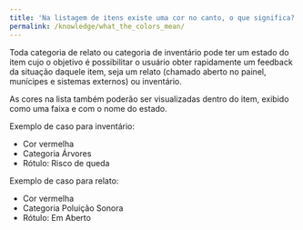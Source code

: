 ```yaml
---
title: 'Na listagem de itens existe uma cor no canto, o que significa?'
permalink: /knowledge/what_the_colors_mean/
---
```


Toda categoria de relato ou categoria de inventário pode ter um estado do item cujo o objetivo é possibilitar o usuário obter rapidamente um feedback da situação daquele item, seja um relato (chamado aberto no painel, munícipes e sistemas externos) ou inventário.

As cores na lista também poderão ser visualizadas dentro do item, exibido como uma faixa e com o nome do estado.

Exemplo de caso para inventário:

- Cor vermelha
- Categoria Árvores
- Rótulo: Risco de queda

Exemplo de caso para relato:

- Cor vermelha
- Categoria Poluição Sonora
- Rótulo: Em Aberto <!-- @TODO - add links here --> <!-- Se você deseja saber onde alterar a cor e os rótulos de uma categoria de relato, clique aqui ou de inventário clique aqui. -->
